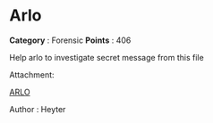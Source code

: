 # Arlo

**Category** : Forensic
**Points** : 406

Help arlo to investigate secret message from this file 

Attachment:
[ARLO](https://drive.google.com/file/d/1YNJDi5w189aTSlP2MQj8z7d39nTvu74A/view?usp=drive_link)

Author : Heyter



